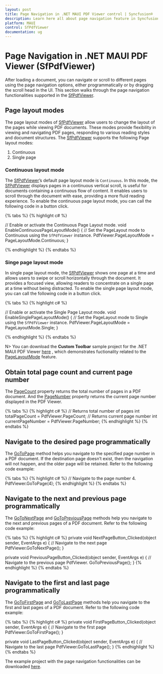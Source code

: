 ```yaml
---
layout: post
title: Page Navigation in .NET MAUI PDF Viewer control | Syncfusion®
description: Learn here all about page navigation feature in Syncfusion® .NET MAUI PDF Viewer (SfPdfViewer) control and more.
platform: MAUI
control: SfPdfViewer
documentation: ug
---
```


# Page Navigation in .NET MAUI PDF Viewer (SfPdfViewer)

After loading a document, you can navigate or scroll to different pages using the page navigation options, either programmatically or by dragging the scroll head in the UI. This section walks through the page navigation functionalities supported in the [SfPdfViewer](https://help.syncfusion.com/cr/maui/Syncfusion.Maui.PdfViewer.SfPdfViewer.html).

## Page layout modes

The page layout modes of [SfPdfViewer](https://help.syncfusion.com/cr/maui/Syncfusion.Maui.PdfViewer.SfPdfViewer.html) allow users to change the layout of the pages while viewing PDF documents. These modes provide flexibility in viewing and navigating PDF pages, responding to various reading styles and document structures. The [SfPdfViewer](https://help.syncfusion.com/cr/maui/Syncfusion.Maui.PdfViewer.SfPdfViewer.html) supports the following Page layout modes:

1. Continuous
2. Single page

### Continuous layout mode

The [SfPdfViewer](https://help.syncfusion.com/cr/maui/Syncfusion.Maui.PdfViewer.SfPdfViewer.html)’s default page layout mode is `Continuous`. In this mode, the [SfPdfViewer](https://help.syncfusion.com/cr/maui/Syncfusion.Maui.PdfViewer.SfPdfViewer.html) displays pages in a continuous vertical scroll, is useful for documents containing a continuous flow of content. It enables users to scroll through the document with ease, providing a more fluid reading experience. 
To enable the continuous page layout mode, you can call the following code in a button click.

{% tabs %}
{% highlight c# %}

// Enable or activate the Continuous Page Layout mode.
void EnableContinuousPageLayoutMode()
{
    // Set the PageLayout mode to Continuous using the `SfPdfViewer` instance.
    PdfViewer.PageLayoutMode = PageLayoutMode.Continuous;
}

{% endhighlight %}
{% endtabs %}

### Singe page layout mode

In single page layout mode, the [SfPdfViewer](https://help.syncfusion.com/cr/maui/Syncfusion.Maui.PdfViewer.SfPdfViewer.html) shows one page at a time and allows users to swipe or scroll horizontally through the document. It provides a focused view, allowing readers to concentrate on a single page at a time without being distracted. 
To enable the single page layout mode, you can call the following code in a button click.

{% tabs %}
{% highlight c# %}

// Enable or activate the Single Page Layout mode.
void EnableSinglePageLayoutMode()
{
    // Set the PageLayout mode to Single using the `SfPdfViewer` instance.
    PdfViewer.PageLayoutMode = PageLayoutMode.Single;
}

{% endhighlight %}
{% endtabs %}

N> You can download the **Custom Toolbar** sample project for the .NET MAUI PDF Viewer [here](https://github.com/SyncfusionExamples/maui-pdf-viewer-examples) , which demonstrates fuctionality related to the [PageLayoutMode](https://help.syncfusion.com/cr/maui/Syncfusion.Maui.PdfViewer.PageLayoutMode.html) feature.

## Obtain total page count and current page number

The [PageCount](https://help.syncfusion.com/cr/maui/Syncfusion.Maui.PdfViewer.SfPdfViewer.html#Syncfusion_Maui_PdfViewer_SfPdfViewer_PageCount) property returns the total number of pages in a PDF document. And the [PageNumber](https://help.syncfusion.com/cr/maui/Syncfusion.Maui.PdfViewer.SfPdfViewer.html#Syncfusion_Maui_PdfViewer_SfPdfViewer_PageNumber) property returns the current page number displayed in the PDF Viewer.

{% tabs %}
{% highlight c# %}
// Returns total number of pages
int totalPageCount = PdfViewer.PageCount;
// Returns current page number
int currentPageNumber = PdfViewer.PageNumber;
{% endhighlight %}
{% endtabs %}

## Navigate to the desired page programmatically

The [GoToPage](https://help.syncfusion.com/cr/maui/Syncfusion.Maui.PdfViewer.SfPdfViewer.html#Syncfusion_Maui_PdfViewer_SfPdfViewer_GoToPage_System_Int32_) method helps you navigate to the specified page number in a PDF document. If the destination page doesn’t exist, then the navigation will not happen, and the older page will be retained. Refer to the following code example:

{% tabs %}
{% highlight c# %}
// Navigate to the page number 4.
PdfViewer.GoToPage(4);
{% endhighlight %}
{% endtabs %}

## Navigate to the next and previous page programmatically

The [GoToNextPage](https://help.syncfusion.com/cr/maui/Syncfusion.Maui.PdfViewer.SfPdfViewer.html#Syncfusion_Maui_PdfViewer_SfPdfViewer_GoToNextPage) and [GoToPreviousPage](https://help.syncfusion.com/cr/maui/Syncfusion.Maui.PdfViewer.SfPdfViewer.html#Syncfusion_Maui_PdfViewer_SfPdfViewer_GoToPreviousPage) methods help you navigate to the next and previous pages of a PDF document. Refer to the following code example:

{% tabs %}
{% highlight c# %}
private void NextPageButton_Clicked(object sender, EventArgs e)
{
    // Navigate to the next page
    PdfViewer.GoToNextPage();
}

private void PreviousPageButton_Clicked(object sender, EventArgs e)
{
    // Navigate to the previous page
    PdfViewer. GoToPreviousPage();
}
{% endhighlight %}
{% endtabs %}

## Navigate to the first and last page programmatically

The [GoToFirstPage](https://help.syncfusion.com/cr/maui/Syncfusion.Maui.PdfViewer.SfPdfViewer.html#Syncfusion_Maui_PdfViewer_SfPdfViewer_GoToFirstPage) and [GoToLastPage](https://help.syncfusion.com/cr/maui/Syncfusion.Maui.PdfViewer.SfPdfViewer.html#Syncfusion_Maui_PdfViewer_SfPdfViewer_GoToLastPage) methods help you navigate to the first and last pages of a PDF document. Refer to the following code example:

{% tabs %}
{% highlight c# %}
private void FirstPageButton_Clicked(object sender, EventArgs e)
{
    // Navigate to the first page
    PdfViewer.GoToFirstPage();
}

private void LastPageButton_Clicked(object sender, EventArgs e)
{
    // Navigate to the last page
    PdfViewer.GoToLastPage();
}
{% endhighlight %}
{% endtabs %}

The example project with the page navigation functionalities can be downloaded [here](https://github.com/SyncfusionExamples/maui-pdf-viewer-examples).